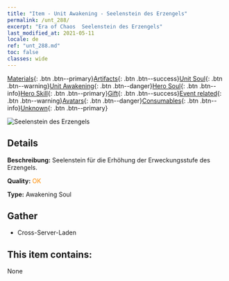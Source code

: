 ```yaml
---
title: "Item - Unit Awakening - Seelenstein des Erzengels"
permalink: /unt_288/
excerpt: "Era of Chaos  Seelenstein des Erzengels"
last_modified_at: 2021-05-11
locale: de
ref: "unt_288.md"
toc: false
classes: wide
---
```

 [Materials](/ItemsDE/){: .btn .btn--primary}[Artifacts](/ItemsDE/Artifacts/){: .btn .btn--success}[Unit Soul](/ItemsDE/UnitSoul/){: .btn .btn--warning}[Unit Awakening](/ItemsDE/UnitAwakening/){: .btn .btn--danger}[Hero Soul](/ItemsDE/HeroSoul/){: .btn .btn--info}[Hero Skill](/ItemsDE/HeroSkill/){: .btn .btn--primary}[Gift](/ItemsDE/Gift/){: .btn .btn--success}[Event related](/ItemsDE/Events/){: .btn .btn--warning}[Avatars](/ItemsDE/Avatars/){: .btn .btn--danger}[Consumables](/ItemsDE/Consumables/){: .btn .btn--info}[Unknown](/ItemsDE/Unknown/){: .btn .btn--primary}

 ![Seelenstein des Erzengels](/images/u/tia_datianshi.jpg)

## Details
 **Beschreibung:** Seelenstein für die Erhöhung der Erweckungsstufe des Erzengels.

 **Quality:** <span style="color: #FF8C00">OK</span>

 **Type:** Awakening Soul

## Gather

*    Cross-Server-Laden 

## This item contains:

  None


